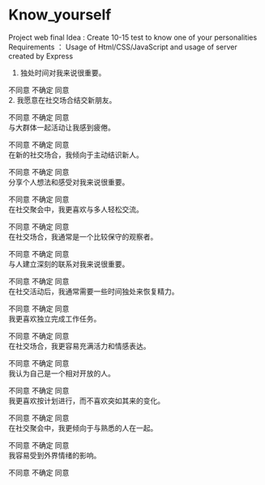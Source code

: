 # Know_yourself
 Project web final
 Idea : Create 10-15 test to know one of your personalities
 Requirements ： Usage of Html/CSS/JavaScript and usage of server created by Express

1. 独处时间对我来说很重要。

 不同意
 不确定
 同意  
2. 我愿意在社交场合结交新朋友。

 不同意
 不确定
 同意  
与大群体一起活动让我感到疲倦。

不同意
不确定
同意  
在新的社交场合，我倾向于主动结识新人。

不同意
不确定
同意  
分享个人想法和感受对我来说很重要。

不同意
不确定
同意  
在社交聚会中，我更喜欢与多人轻松交流。

不同意
不确定
同意  
在社交场合，我通常是一个比较保守的观察者。

不同意
不确定
同意  
与人建立深刻的联系对我来说很重要。

不同意
不确定
同意  
在社交活动后，我通常需要一些时间独处来恢复精力。

不同意
不确定
同意  
我更喜欢独立完成工作任务。

不同意
不确定
同意  
在社交场合，我更容易充满活力和情感表达。

不同意
不确定
同意  
我认为自己是一个相对开放的人。

不同意
不确定
同意  
我更喜欢按计划进行，而不喜欢突如其来的变化。

不同意
不确定
同意  
在社交聚会中，我更倾向于与熟悉的人在一起。

不同意
不确定
同意  
我容易受到外界情绪的影响。

不同意
不确定
同意  
